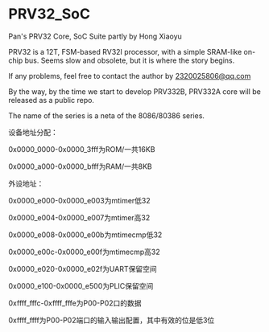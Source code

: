 # PRV32_SoC
Pan's PRV32 Core, SoC Suite partly by Hong Xiaoyu

PRV32 is a 12T, FSM-based RV32I processor, with a simple SRAM-like on-chip bus. Seems slow and obsolete, but it is where the story begins.

If any problems, feel free to contact the author by 2320025806@qq.com

By the way, by the time we start to develop PRV332B, PRV332A core will be released as a public repo.

The name of the series is a neta of the 8086/80386 series.

设备地址分配：

0x0000_0000-0x0000_3fff为ROM/一共16KB

0x0000_a000-0x0000_bfff为RAM/一共8KB

外设地址：

0x0000_e000-0x0000_e003为mtimer低32

0x0000_e004-0x0000_e007为mtimer高32

0x0000_e008-0x0000_e00b为mtimecmp低32

0x0000_e00c-0x0000_e00f为mtimecmp高32

0x0000_e020-0x0000_e02f为UART保留空间

0x0000_e100-0x0000_e500为PLIC保留空间

0xffff_fffc-0xffff_fffe为P00-P02口的数据

0xffff_ffff为P00-P02端口的输入输出配置，其中有效的位是低3位
